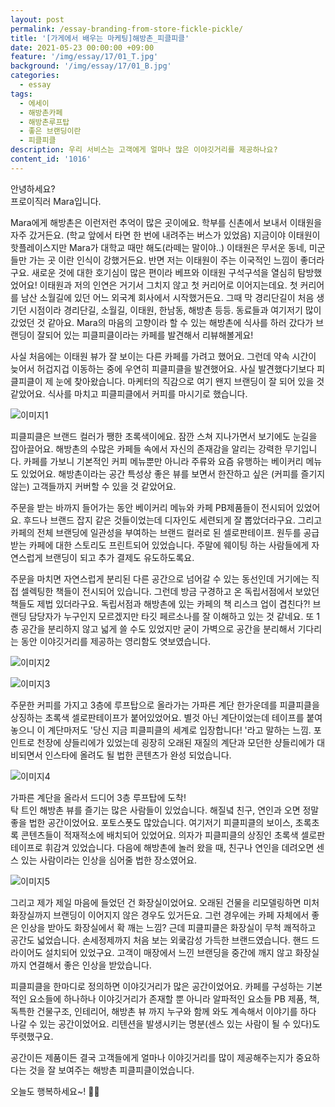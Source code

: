 ```yaml
---
layout: post
permalink: /essay-branding-from-store-fickle-pickle/
title: '[가게에서 배우는 마케팅]해방촌_피클피클'
date: 2021-05-23 00:00:00 +09:00
feature: '/img/essay/17/01_T.jpg'
background: '/img/essay/17/01_B.jpg'
categories:
  - essay
tags:
  - 에세이
  - 해방촌카페
  - 해방촌루프탑
  - 좋은 브랜딩이란
  - 피클피클
description: 우리 서비스는 고객에게 얼마나 많은 이야깃거리를 제공하나요?
content_id: '1016'
---
```


안녕하세요?<br>프로이직러 Mara입니다.

Mara에게 해방촌은 이런저런 추억이 많은 곳이에요. 학부를 신촌에서 보내서 이태원을 자주 갔거든요. (학교 앞에서 타면 한 번에 내려주는 버스가 있었음) 지금이야 이태원이 핫플레이스지만 Mara가 대학교 때만 해도(라떼는 말이야..) 이태원은 무서운 동네, 미군들만 가는 곳 이란 인식이 강했거든요. 반면 저는 이태원이 주는 이국적인 느낌이 좋더라구요. 새로운 것에 대한 호기심이 많은 편이라 베프와 이태원 구석구석을 열심히 탐방했었어요! 이태원과 저의 인연은 거기서 그치지 않고 첫 커리어로 이어지는데요. 첫 커리어를 남산 소월길에 있던 어느 외국계 회사에서 시작했거든요. 그때 막 경리단길이 처음 생기던 시점이라 경리단길, 소월길, 이태원, 한남동, 해방촌 등등. 동료들과 여기저기 많이 갔었던 것 같아요. Mara의 마음의 고향이라 할 수 있는 해방촌에 식사를 하러 갔다가 브랜딩이 잘되어 있는 피클피클이라는 카페를 발견해서 리뷰해볼게요!

사실 처음에는 이태원 뷰가 잘 보이는 다른 카페를 가려고 했어요. 그런데 약속 시간이 늦어서 허겁지겁 이동하는 중에 우연히 피클피클을 발견했어요. 사실 발견했다기보다 피클피클이 제 눈에 찾아왔습니다. 마케터의 직감으로 여기 왠지 브랜딩이 잘 되어 있을 것 같았어요. 식사를 마치고 피클피클에서 커피를 마시기로 했습니다.

![이미지1](/img/essay/17/1.jpg) 

피클피클은 브랜드 컬러가 쨍한 초록색이에요. 잠깐 스쳐 지나가면서 보기에도 눈길을 잡아끌어요. 해방촌의 수많은 카페들 속에서 자신의 존재감을 알리는 강력한 무기입니다. 카페를 가보니 기본적인 커피 메뉴뿐만 아니라 주류와 요즘 유행하는 베이커리 메뉴도 있었어요. 해방촌이라는 공간 특성상 좋은 뷰를 보면서 한잔하고 싶은 (커피를 즐기지 않는) 고객들까지 커버할 수 있을 것 같았어요. 

주문을 받는 바까지 들어가는 동안 베이커리 메뉴와 카페 PB제품들이 전시되어 있었어요. 후드나 브랜드 잡지 같은 것들이었는데 디자인도 세련되게 잘 뽑았더라구요. 그리고 카페의 전체 브랜딩에 일관성을 부여하는 브랜드 컬러로 된 셀로판테이프. 원두를 공급받는 카페에 대한 스토리도 프린트되어 있었습니다. 주말에 웨이팅 하는 사람들에게 자연스럽게 브랜딩이 되고 추가 결제도 유도하도록요.

주문을 마치면 자연스럽게 분리된 다른 공간으로 넘어갈 수 있는 동선인데 거기에는 직접 셀렉팅한 책들이 전시되어 있습니다. 그런데 방금 구경하고 온 독립서점에서 보았던 책들도 제법 있더라구요. 독립서점과 해방촌에 있는 카페의 책 리스크 업이 겹친다?! 브랜딩 담당자가 누구인지 모르겠지만 타깃 페르소나를 잘 이해하고 있는 것 같네요. 또 1층 공간을 분리하지 않고 넓게 쓸 수도 있었지만 굳이 가벽으로 공간을 분리해서 기다리는 동안 이야깃거리를 제공하는 영리함도 엿보였습니다.

![이미지2](/img/essay/17/2.jpg) 

![이미지3](/img/essay/17/3.jpg) 

주문한 커피를 가지고 3층에 루프탑으로 올라가는 가파른 계단 한가운데를 피클피클을 상징하는 초록색 셀로판테이프가 붙어있었어요. 별것 아닌 계단이었는데 테이프를 붙여놓으니 이 계단마저도 '당신 지금 피클피클의 세계로 입장합니다! '라고 말하는 느낌. 포인트로 천장에 샹들리에가 있었는데 굉장히 오래된 재질의 계단과 모던한 샹들리에가 대비되면서 인스타에 올려도 될 법한 콘텐츠가 완성 되었습니다. 

![이미지4](/img/essay/17/4.jpg) 

가파른 계단을 올라서 드디어 3층 루프탑에 도착!<br>
탁 트인 해방촌 뷰를 즐기는 많은 사람들이 있었습니다. 해질녘 친구, 연인과 오면 정말 좋을 법한 공간이었어요. 포토스폿도 많았습니다. 여기저기 피클피클의 보이스, 초록초록 콘텐츠들이 적재적소에 배치되어 있었어요. 의자가 피클피클의 상징인 초록색 셀로판테이프로 휘감겨 있었습니다. 다음에 해방촌에 놀러 왔을 때, 친구나 연인을 데려오면 센스 있는 사람이라는 인상을 심어줄 법한 장소였어요.

![이미지5](/img/essay/17/5.jpg) 

그리고 제가 제일 마음에 들었던 건 화장실이었어요. 오래된 건물을 리모델링하면 미처 화장실까지 브랜딩이 이어지지 않은 경우도 있거든요. 그런 경우에는 카페 자체에서 좋은 인상을 받아도 화장실에서 확 깨는 느낌? 근데 피클피클은 화장실이 무척 쾌적하고 공간도 넓었습니다. 손세정제까지 처음 보는 외쿸감성 가득한 브랜드였습니다. 핸드 드라이어도 설치되어 있었구요. 고객이 매장에서 느낀 브랜딩을 중간에 깨지 않고 화장실까지 연결해서 좋은 인상을 받았습니다.

피클피클을 한마디로 정의하면 이야깃거리가 많은 공간이었어요. 카페를 구성하는 기본적인 요소들에 하나하나 이야깃거리가 존재할 뿐 아니라 알파적인 요소들 PB 제품, 책, 독특한 건물구조, 인테리어, 해방촌 뷰 까지 누구와 함께 와도 계속해서 이야기를 하다 나갈 수 있는 공간이었어요. 리텐션을 발생시키는 명분(센스 있는 사람이 될 수 있다)도 뚜렷했구요.

공간이든 제품이든 결국 고객들에게 얼마나 이야깃거리를 많이 제공해주는지가 중요하다는 것을 잘 보여주는 해방촌 피클피클이었습니다.

오늘도 행복하세요~! 🙋‍♀️
